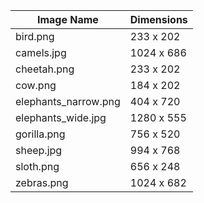 | Image Name | Dimensions |
|------------|------------|
| bird.png   | 233 x 202  |
| camels.jpg | 1024 x 686 |
| cheetah.png| 233 x 202  |
| cow.png    | 184 x 202  |
| elephants_narrow.png | 404 x 720 |
| elephants_wide.jpg | 1280 x 555 |
| gorilla.png | 756 x 520 |
| sheep.jpg  | 994 x 768  |
| sloth.png  | 656 x 248  |
| zebras.png | 1024 x 682 |

